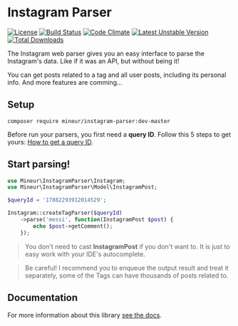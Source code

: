 Instagram Parser
=================
[![License](https://poser.pugx.org/mineur/instagram-parser/license)](https://packagist.org/packages/mineur/instagram-parser)
[![Build Status](https://travis-ci.org/mineur/twitter-stream-api.svg?branch=master)](https://travis-ci.org/mineur/twitter-stream-api)
[![Code Climate](https://codeclimate.com/github/mineur/instagram-parser/badges/gpa.svg)](https://codeclimate.com/github/mineur/instagram-parser)
[![Latest Unstable Version](https://poser.pugx.org/mineur/instagram-parser/v/unstable)](https://packagist.org/packages/mineur/instagram-parser)
[![Total Downloads](https://poser.pugx.org/mineur/instagram-parser/downloads)](https://packagist.org/packages/mineur/instagram-parser)

The Instagram web parser gives you an easy interface to parse the Instagram's
data. Like if it was an API, but without being it! 

You can get posts related to a tag and all user posts, including its personal 
info. And more features are comming...

## Setup
```shell
composer require mineur/instagram-parser:dev-master
```
Before run your parsers, you first need a **query ID**. Follow this 5 steps to 
get yours: [How to get a query ID](/docs/setup.md#how-to-get-your-query-id).

## Start parsing!
```php
use Mineur\InstagramParser\Instagram;
use Mineur\InstagramParser\Model\InstagramPost;

$queryId = '17882293912014529';

Instagram::createTagParser($queryId)
    ->parse('messi', function(InstagramPost $post) {
        echo $post->getComment();
    });
```
> You don't need to cast **InstagramPost** if you don't want to.
> It is just to easy work with your IDE's autocomplete.

> Be careful! I recommend you to enqueue the output result and treat it separately, 
> some of the Tags can have thousands of posts related to.

## Documentation
For more information about this library [see the docs](/docs/index.md).
